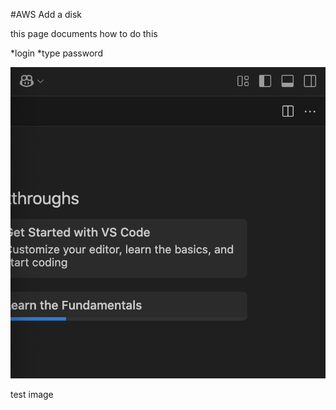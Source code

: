 #AWS Add a disk

this page documents how to do this

*login
*type password

![Alt text](https://github.com/vanessamendoza/test/blob/main/Images/screenshot)

test image